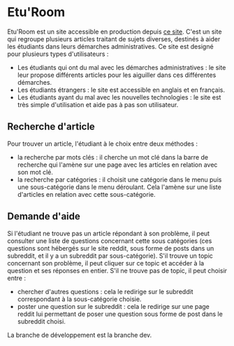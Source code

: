 Etu'Room
=================

Etu'Room est un site accessible en production depuis [ce site](http://51.83.252.127/). C'est un site qui regroupe plusieurs articles traitant de sujets diverses, destinés à aider les étudiants dans leurs démarches administratives.
Ce site est designé pour plusieurs types d'utilisateurs :
- Les étudiants qui ont du mal avec les démarches administratives : le site leur propose différents articles pour les aiguiller dans ces différentes démarches.
- Les étudiants étrangers : le site est accessible en anglais et en français.
- Les étudiants ayant du mal avec les nouvelles technologies : le site est très simple d'utilisation et aide pas à pas son utilisateur.

Recherche d'article
-----------------

Pour trouver un article, l'étudiant à le choix entre deux méthodes :
- la recherche par mots clés : il cherche un mot clé dans la barre de recherche qui l'amène sur une page avec les articles en relation avec son mot clé.
- la recherche par catégories : il choisit une catégorie dans le menu puis une sous-catégorie dans le menu déroulant. Cela l'amène sur une liste d'articles en relation avec cette sous-catégorie.


Demande d'aide
-----------------

Si l'étudiant ne trouve pas un article répondant à son problème, il peut consulter une liste de questions concernant cette sous catégories (ces questions sont hébergés sur le site reddit, sous forme de posts dans un subreddit, et il y a un subreddit par sous-catégorie).
S'il trouve un topic concernant son problème, il peut cliquer sur ce topic et accéder à la question et ses réponses en entier.
S'il ne trouve pas de topic, il peut choisir entre :
- chercher d'autres questions : cela le redirige sur le subreddit correspondant à la sous-catégorie choisie.
- poster une question sur le subreddit : cela le redirige sur une page reddit lui permettant de poser une question sous forme de post dans le subreddit choisi.

La branche de développement est la branche dev.